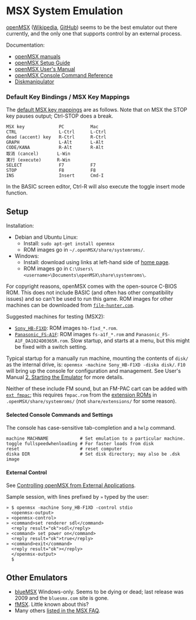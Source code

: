 MSX System Emulation
====================

[openMSX][omsx] ([Wikipedia][wp], [GitHub][gh]) seems to be the best
emulator out there currently, and the only one that supports control by an
external process.

Documentation:
- [openMSX manuals][man]
- [openMSX Setup Guide][setup]
- [openMSX User's Manual][userman]
- [openMSX Console Command Reference][cmdref]
- [Diskmanipulator][dm]

### Default Key Bindings / MSX Key Mappings

The [default MSX key mappings][keymap] are as follows.
Note that on MSX the STOP key pauses output; Ctrl-STOP does a break.

    MSX key             PC          Mac
    CTRL                L-Ctrl      L-Ctrl
    dead (accent) key   R-Ctrl      R-Ctrl
    GRAPH               L-Alt       L-Alt
    CODE/KANA           R-Alt       R-Alt
    取消 (cancel)       L-Win
    実行 (execute)      R-Win
    SELECT              F7          F7
    STOP                F8          F8
    INS                 Insert      Cmd-I

In the BASIC screen editor, Ctrl-R will also execute the toggle insert mode
function.


Setup
-----

Installation:
- Debian and Ubuntu Linux:
  - Install: `sudo apt-get install openmsx`
  - ROM images go in `~/.openMSX/share/systemroms/`.
- Windows:
  - Install: download using links at left-hand side of [home page][omsx].
  - ROM images go in `C:\Users\<username>\Documents\openMSX\share\systemroms\`.

For copyright reasons, openMSX comes with the open-source C-BIOS ROM.
This does not include BASIC (and often has other compatibility issues)
and so can't be used to run this game. ROM images for other machines
can be downloaded from [`file-hunter.com`][srom].

Suggested machines for testing (MSX2):
- [`Sony_HB-F1XD`][f1xd]: ROM images `hb-f1xd_*.rom`.
- [`Panasonic_FS-A1F`][fs-a1f]: ROM images `fs-a1f_*.rom` and
  `Panasonic_FS-A1F_DA1024D0365R.rom`. Slow startup, and starts at a menu,
  but this might be fixed with a switch setting.

Typical startup for a manually run machine, mounting the contents of
`disk/` as the internal drive, is: `openmsx -machine Sony_HB-F1XD -diska
disk/`. `F10` will bring up the console for configuration and management.
See User's Manual [2. Starting the Emulator][starting] for more details.

Neither of these include FM sound, but an FM-PAC cart can be added with
[`ext fmpac`][ext]; this requires `fmpac.rom` from the [extension
ROMs][erom] in `.openMSX/share/systemroms/` (not `share/extensions/` for
some reason).

#### Selected Console Commands and Settings

The console has case-sensitive tab-completion and a `help` command.

    machine MACHNAME            # Set emulation to a particular machine.
    toggle fullspeedwhenloading # For faster loads from disk
    reset                       # reset computer
    diska DIR                   # Set disk directory; may also be .dsk image

#### External Control

See [Controlling openMSX from External Applications][control]. 

Sample session, with lines prefixed by `»` typed by the user:

    » $ openmsx -machine Sony_HB-F1XD -control stdio
      <openmsx-output>
    » <openmsx-control>
    » <command>set renderer sdl</command>
      <reply result="ok">sdl</reply>
    » <command> set power on</command>
      <reply result="ok">true</reply>
    » <command>exit</command>
      <reply result="ok"></reply>
      </openmsx-output>
      $


Other Emulators
---------------

- [blueMSX][bl wp] Windows-only. Seems to be dying or dead; last release
  was 2009 and the `bluesmx.com` site is gone.
- [fMSX][fm wp]. Little known about this?
- Many others [listed in the MSX FAQ][msxnet].


<!-------------------------------------------------------------------->
[cmdref]: https://openmsx.org/manual/commands.html
[dm]: https://openmsx.org/manual/diskmanipulator.html
[gh]: https://github.com/openMSX/openMSX
[keymap]: https://openmsx.org/manual/user.html#keyboard
[man]: http://openmsx.org/manual/
[omsx]: https://openmsx.org/
[setup]: https://openmsx.org/manual/setup.html
[userman]: https://openmsx.org/manual/user.html
[wp]: https://en.wikipedia.org/wiki/OpenMSX

[erom]: https://download.file-hunter.com/System%20ROMs/extensions/
[f1xd]: https://msx.org/wiki/Sony_HB-F1XD
[fs-a1f]: https://msx.org/wiki/Panasonic_FS-A1F
[srom]: https://download.file-hunter.com/System%20ROMs/machines/

[control]: https://openmsx.org/manual/openmsx-control.html
[ext]: https://openmsx.org/manual/commands.html#ext
[filepool]: https://openmsx.org/manual/commands.html#filepool
[starting]: https://openmsx.org/manual/user.html#starting

[bl wp]: https://en.wikipedia.org/wiki/BlueMSX
[fm wp]: https://en.wikipedia.org/wiki/FMSX
[msxnet]: https://faq.msxnet.org/msxemu.html
